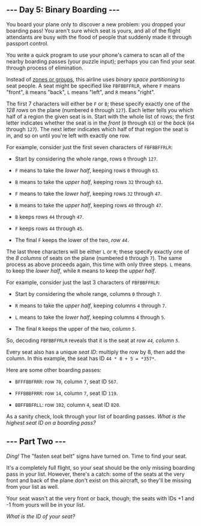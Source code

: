 ## --- Day 5: Binary Boarding --- ##

You board your plane only to discover a new problem: you dropped your
boarding pass! You aren't sure which seat is yours, and all of the
flight attendants are busy with the flood of people that suddenly made
it through passport control.

You write a quick program to use your phone's camera to scan all of the
nearby boarding passes (your puzzle input); perhaps you can find your
seat through process of elimination.

Instead of [zones or groups](https://www.youtube.com/watch?v=oAHbLRjF0vo),
this airline uses *binary space partitioning* to seat people. A seat
might be specified like `FBFBBFFRLR`, where `F` means "front", `B`
means "back", `L` means "left", and `R` means "right".

The first 7 characters will either be `F` or `B`; these specify exactly
one of the *128 rows* on the plane (numbered `0` through `127`). Each
letter tells you which half of a region the given seat is in. Start
with the whole list of rows; the first letter indicates whether the
seat is in the *front* (`0` through `63`) or the *back* (`64` through `127`).
The next letter indicates which half of that region the seat is in, and
so on until you're left with exactly one row.

For example, consider just the first seven characters of `FBFBBFFRLR`:

  * Start by considering the whole range, rows `0` through `127`.

  * `F` means to take the *lower half*, keeping rows `0` through `63`.

  * `B` means to take the *upper half*, keeping rows `32` through `63`.

  * `F` means to take the *lower half*, keeping rows `32` through `47`.

  * `B` means to take the *upper half*, keeping rows `40` through `47`.

  * `B` keeps rows `44` through `47`.

  * `F` keeps rows `44` through `45`.

  * The final `F` keeps the lower of the two, *row `44`*.

The last three characters will be either `L` or `R`; these specify
exactly one of the *8 columns* of seats on the plane (numbered `0`
through `7`). The same process as above proceeds again, this time with
only three steps. `L` means to keep the *lower half*, while `R` means
to keep the *upper half*.

For example, consider just the last 3 characters of `FBFBBFFRLR`:

  * Start by considering the whole range, columns `0` through `7`.

  * `R` means to take the *upper half*, keeping columns `4` through `7`.

  * `L` means to take the *lower half*, keeping columns `4` through `5`.

  * The final `R` keeps the upper of the two, *column `5`*.

So, decoding `FBFBBFFRLR` reveals that it is the seat at *row `44`,
column `5`*.

Every seat also has a unique *seat ID*: multiply the row by 8, then add
the column. In this example, the seat has ID `44 * 8 + 5 = *357*`.

Here are some other boarding passes:

  * `BFFFBBFRRR`: row `70`, column `7`, seat ID `567`.

  * `FFFBBBFRRR`: row `14`, column `7`, seat ID `119`.

  * `BBFFBBFRLL`: row `102`, column `4`, seat ID `820`.

As a sanity check, look through your list of boarding passes. *What is
the highest seat ID on a boarding pass?*

## --- Part Two --- ##

*Ding!* The "fasten seat belt" signs have turned on. Time to find your
seat.

It's a completely full flight, so your seat should be the only missing
boarding pass in your list. However, there's a catch: some of the seats
at the very front and back of the plane don't exist on this aircraft,
so they'll be missing from your list as well.

Your seat wasn't at the very front or back, though; the seats with IDs
+1 and -1 from yours will be in your list.

*What is the ID of your seat?*
